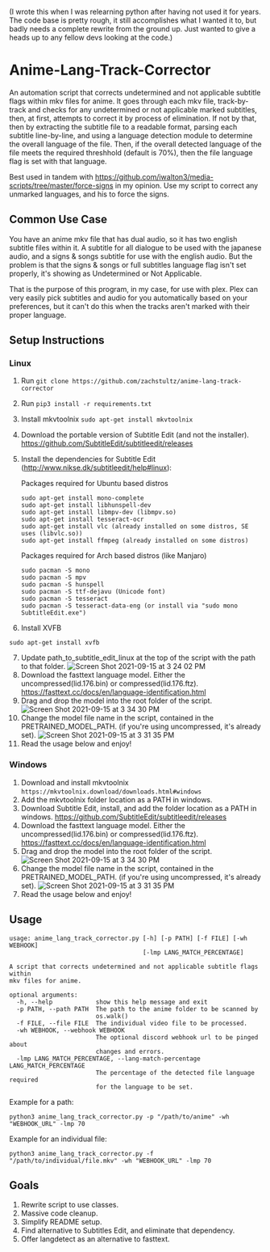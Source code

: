 (I wrote this when I was relearning python after having not used it for years. The code base is pretty rough, it still accomplishes what I wanted it to, but badly needs a complete rewrite from the ground up. Just wanted to give a heads up to any fellow devs looking at the code.)

# Anime-Lang-Track-Corrector
An automation script that corrects undetermined and not applicable subtitle flags within mkv files for anime. 
It goes through each mkv file, track-by-track and checks for any undetermined or not applicable marked subtitles, then, at first, attempts to correct it by process of elimination. If not by that, then by extracting the subtitle file to a readable format, parsing each subtitle line-by-line, and using a language detection module to determine the overall language of the file. Then, if the overall detected language of the file meets the required threshhold (default is 70%), then the file language flag is set with that language.

Best used in tandem with https://github.com/iwalton3/media-scripts/tree/master/force-signs in my opinion. Use my script to correct any unmarked languages, and his to force the signs.

## Common Use Case
You have an anime mkv file that has dual audio, so it has two english subtitle files within it. A subtitle for all dialogue to be used with the japanese audio, and a signs & songs subtitle for use with the english audio. But the problem is that the signs & songs or full subtitles language flag isn't set properly, it's showing as Undetermined or Not Applicable.

That is the purpose of this program, in my case, for use with plex. Plex can very easily pick subtitles and audio for you automatically based on your preferences, but it can't do this when the tracks aren't marked with their proper language.

## Setup Instructions
### Linux
1. Run ``` git clone https://github.com/zachstultz/anime-lang-track-corrector ```
2. Run ```pip3 install -r requirements.txt```
3. Install mkvtoolnix ```sudo apt-get install mkvtoolnix```
4. Download the portable version of Subtitle Edit (and not the installer). https://github.com/SubtitleEdit/subtitleedit/releases
5. Install the dependencies for Subtitle Edit (http://www.nikse.dk/subtitleedit/help#linux):

    Packages required for Ubuntu based distros
    ```
    sudo apt-get install mono-complete
    sudo apt-get install libhunspell-dev
    sudo apt-get install libmpv-dev (libmpv.so)
    sudo apt-get install tesseract-ocr
    sudo apt-get install vlc (already installed on some distros, SE uses (libvlc.so))
    sudo apt-get install ffmpeg (already installed on some distros)
    ```
    Packages required for Arch based distros (like Manjaro)
    ```
    sudo pacman -S mono
    sudo pacman -S mpv
    sudo pacman -S hunspell
    sudo pacman -S ttf-dejavu (Unicode font)
    sudo pacman -S tesseract
    sudo pacman -S tesseract-data-eng (or install via "sudo mono SubtitleEdit.exe")
    ```
6. Install XVFB
```
sudo apt-get install xvfb
```
7. Update path_to_subtitle_edit_linux at the top of the script with the path to that folder.
![Screen Shot 2021-09-15 at 3 24 02 PM](https://user-images.githubusercontent.com/8385256/133504275-382ebb15-e0de-4e15-8692-af1dc8acf748.png)
8. Download the fasttext language model. Either the uncompressed(lid.176.bin) or compressed(lid.176.ftz). https://fasttext.cc/docs/en/language-identification.html
9. Drag and drop the model into the root folder of the script.
![Screen Shot 2021-09-15 at 3 34 30 PM](https://user-images.githubusercontent.com/8385256/133505641-9b37a2ce-2679-452a-812b-5e3a72a86865.png)
10. Change the model file name in the script, contained in the PRETRAINED_MODEL_PATH. (if you're using uncompressed, it's already set).
![Screen Shot 2021-09-15 at 3 31 35 PM](https://user-images.githubusercontent.com/8385256/133505669-78bf2ec8-297c-4dc3-b79a-ba6c11501e09.png)
11. Read the usage below and enjoy!
### Windows
1. Download and install mkvtoolnix ```https://mkvtoolnix.download/downloads.html#windows```
2. Add the mkvtoolnix folder location as a PATH in windows.
3. Download Subtitle Edit, install, and add the folder location as a PATH in windows. https://github.com/SubtitleEdit/subtitleedit/releases
4. Download the fasttext language model. Either the uncompressed(lid.176.bin) or compressed(lid.176.ftz). https://fasttext.cc/docs/en/language-identification.html
5. Drag and drop the model into the root folder of the script.
![Screen Shot 2021-09-15 at 3 34 30 PM](https://user-images.githubusercontent.com/8385256/133505641-9b37a2ce-2679-452a-812b-5e3a72a86865.png)
6. Change the model file name in the script, contained in the PRETRAINED_MODEL_PATH. (if you're using uncompressed, it's already set).
![Screen Shot 2021-09-15 at 3 31 35 PM](https://user-images.githubusercontent.com/8385256/133505669-78bf2ec8-297c-4dc3-b79a-ba6c11501e09.png)
7. Read the usage below and enjoy!

## Usage
```
usage: anime_lang_track_corrector.py [-h] [-p PATH] [-f FILE] [-wh WEBHOOK]
                                     [-lmp LANG_MATCH_PERCENTAGE]

A script that corrects undetermined and not applicable subtitle flags within
mkv files for anime.

optional arguments:
  -h, --help            show this help message and exit
  -p PATH, --path PATH  The path to the anime folder to be scanned by
                        os.walk()
  -f FILE, --file FILE  The individual video file to be processed.
  -wh WEBHOOK, --webhook WEBHOOK
                        The optional discord webhook url to be pinged about
                        changes and errors.
  -lmp LANG_MATCH_PERCENTAGE, --lang-match-percentage LANG_MATCH_PERCENTAGE
                        The percentage of the detected file language required
                        for the language to be set.
```
Example for a path:
```
python3 anime_lang_track_corrector.py -p "/path/to/anime" -wh "WEBHOOK_URL" -lmp 70
```

Example for an individual file:
```
python3 anime_lang_track_corrector.py -f "/path/to/individual/file.mkv" -wh "WEBHOOK_URL" -lmp 70
```

## Goals
1. Rewrite script to use classes.
2. Massive code cleanup.
3. Simplify README setup.
4. Find alternative to Subtitles Edit, and eliminate that dependency.
5. Offer langdetect as an alternative to fasttext.
